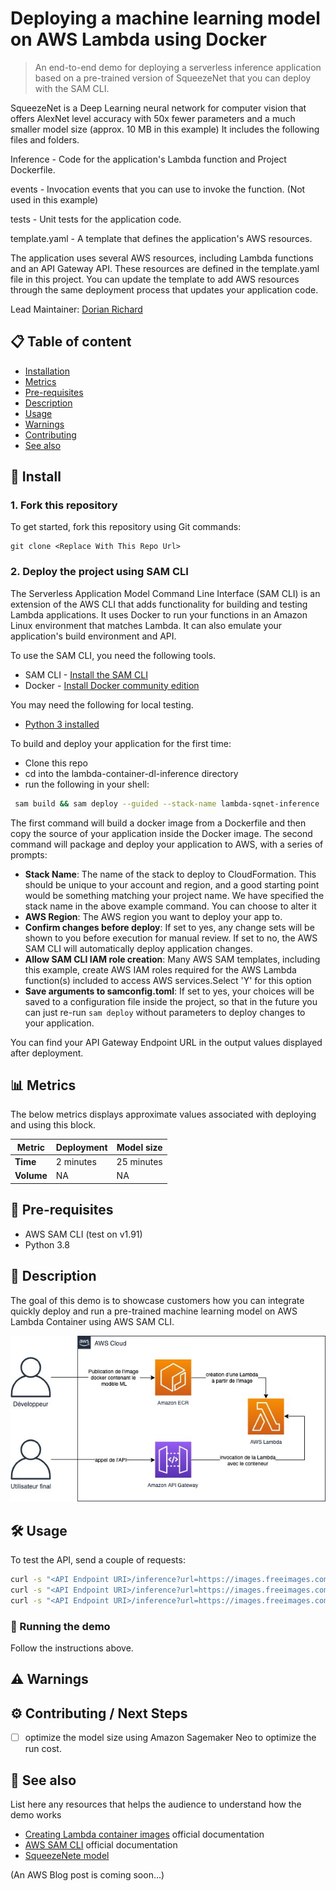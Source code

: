 # Deploying a machine learning model on AWS Lambda using Docker
> An end-to-end demo for deploying a serverless inference application based on a pre-trained version of SqueezeNet that you can deploy with the SAM CLI.

SqueezeNet is a Deep Learning neural network for computer vision that offers AlexNet level accuracy with 50x fewer parameters and a much smaller model size (approx. 10 MB in this example)
It includes the following files and folders.

Inference - Code for the application's Lambda function and Project Dockerfile.

events - Invocation events that you can use to invoke the function. (Not used in this example)

tests - Unit tests for the application code.

template.yaml - A template that defines the application's AWS resources.

The application uses several AWS resources, including Lambda functions and an API Gateway API. These resources are defined in the template.yaml file in this project. You can update the template to add AWS resources through the same deployment process that updates your application code.

Lead Maintainer: [Dorian Richard](mailto:dorianri@amazon.com)

## 📋 Table of content

 - [Installation](#-install)
 - [Metrics](#-metrics)
 - [Pre-requisites](#-pre-requisites)
 - [Description](#-description)
 - [Usage](#-usage)  
 - [Warnings](#-warnings) 
 - [Contributing](#-contributing--next-steps)   
 - [See also](#-see-also)

## 🚀 Install

### 1. Fork this repository
To get started, fork this repository using Git commands:
```shell
git clone <Replace With This Repo Url>
```

### 2. Deploy the project using SAM CLI
The Serverless Application Model Command Line Interface (SAM CLI) is an extension of the AWS CLI that adds functionality for building and testing Lambda applications. It uses Docker to run your functions in an Amazon Linux environment that matches Lambda. It can also emulate your application's build environment and API.

To use the SAM CLI, you need the following tools.

* SAM CLI - [Install the SAM CLI](https://docs.aws.amazon.com/serverless-application-model/latest/developerguide/serverless-sam-cli-install.html)
* Docker - [Install Docker community edition](https://hub.docker.com/search/?type=edition&offering=community)

You may need the following for local testing.
* [Python 3 installed](https://www.python.org/downloads/)

To build and deploy your application for the first time:

* Clone this repo
* cd into the lambda-container-dl-inference directory
* run the following in your shell:

```bash
 sam build && sam deploy --guided --stack-name lambda-sqnet-inference 
```

The first command will build a docker image from a Dockerfile and then copy the source of your application inside the Docker image. The second command will package and deploy your application to AWS, with a series of prompts:

* **Stack Name**: The name of the stack to deploy to CloudFormation. This should be unique to your account and region, and a good starting point would be something matching your project name. We have specified the stack name in the above example command. You can choose to alter it
* **AWS Region**: The AWS region you want to deploy your app to.
* **Confirm changes before deploy**: If set to yes, any change sets will be shown to you before execution for manual review. If set to no, the AWS SAM CLI will automatically deploy application changes.
* **Allow SAM CLI IAM role creation**: Many AWS SAM templates, including this example, create AWS IAM roles required for the AWS Lambda function(s) included to access AWS services.Select 'Y' for this option 
* **Save arguments to samconfig.toml**: If set to yes, your choices will be saved to a configuration file inside the project, so that in the future you can just re-run `sam deploy` without parameters to deploy changes to your application.

You can find your API Gateway Endpoint URL in the output values displayed after deployment.

## 📊 Metrics

The below metrics displays approximate values associated with deploying and using this block.

Metric | Deployment  | Model size
------ | ------ | ------
 **Time** | 2 minutes | 25 minutes | 
 **Volume** | NA | NA | ~2 MB 

## 🎒 Pre-requisites

- AWS SAM CLI (test on v1.91)
- Python 3.8

## 🔰 Description

The goal of this demo is to showcase customers how you can integrate quickly deploy and run a pre-trained machine learning model on AWS Lambda Container using AWS SAM CLI.

![Solutions Architecture](./img/sqeezenet-lambda-container.jpg)

## 🛠 Usage 

To test the API, send a couple of requests:

```bash
curl -s "<API Endpoint URI>/inference?url=https://images.freeimages.com/images/large-previews/0db/tropical-bird-1390996.jpg"
curl -s "<API Endpoint URI>/inference?url=https://images.freeimages.com/images/large-previews/13f/natal-sofia-4-1431300.jpg"
curl -s "<API Endpoint URI>/inference?url=https://images.freeimages.com/images/large-previews/25d/eagle-1523807.jpg"
```

### 🏃 Running the demo 

Follow the instructions above.

## ⚠️ Warnings

## ⚙️ Contributing / Next Steps  
- [ ] optimize the model size using Amazon Sagemaker Neo to optimize the run cost.

## 👀 See also

List here any resources that helps the audience to understand how the demo works

 - [Creating Lambda container images](https://docs.aws.amazon.com/lambda/latest/dg/images-create.html) official documentation
 - [AWS SAM CLI](https://aws.amazon.com/fr/serverless/sam/) official documentation
 - [SqueezeNete model](https://arxiv.org/abs/1602.07360)

 (An AWS Blog post is coming soon...)